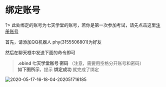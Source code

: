 # 绑定账号

?> 此处绑定的账号为七天学堂的账号，若你是第一次参加考试，请先点击这里[注册账号](https://www.7net.cc/build/form/register/index.html)

首先，请添加QQ机器人 phy(3155506801)为好友

然后在聊天框中发送下面的命令即可

> **.ebind 七天学堂账号 密码**  （注意，需要用空格分开账号和密码）<br> **如下图所示**，提示 **绑定成功** 就完成了绑定
 

![2020-05-17-16-18-04-202051716185](http://cdn.doeca.cc/images/2020-05-17-16-18-04-202051716185.png)